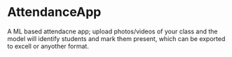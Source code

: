 # AttendanceApp
A ML based attendacne app; upload photos/videos of your class and the model will identify students and mark them present, which can be exported to excell or anyother format.
